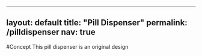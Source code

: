 ---
layout: default
title: "Pill Dispenser"
permalink: /pilldispenser
nav: true
--
#Concept
This pill dispenser is an original design